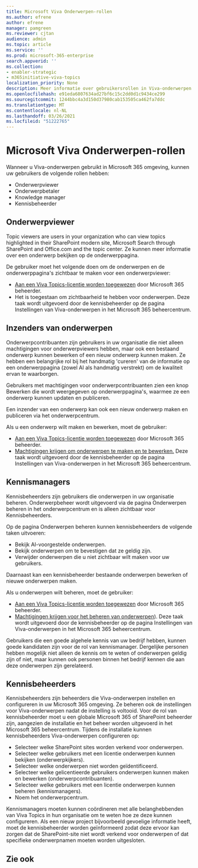 ```yaml
---
title: Microsoft Viva Onderwerpen-rollen
ms.author: efrene
author: efrene
manager: pamgreen
ms.reviewer: cjtan
audience: admin
ms.topic: article
ms.service: ''
ms.prod: microsoft-365-enterprise
search.appverid: ''
ms.collection:
- enabler-strategic
- m365initiative-viva-topics
localization_priority: None
description: Meer informatie over gebruikersrollen in Viva-onderwerpen.
ms.openlocfilehash: e91eda6807634ad27bf6c15c2dd0d1c9434ce299
ms.sourcegitcommit: 1244bbc4a3d150d37980cab153505ca462fa7ddc
ms.translationtype: MT
ms.contentlocale: nl-NL
ms.lasthandoff: 03/26/2021
ms.locfileid: "51222765"
---
```

# <a name="microsoft-viva-topics-roles"></a>Microsoft Viva Onderwerpen-rollen 

Wanneer u Viva-onderwerpen gebruikt in Microsoft 365 omgeving, kunnen uw gebruikers de volgende rollen hebben:
-   Onderwerpviewer
-   Onderwerpbetaler
-   Knowledge manager
-   Kennisbeheerder

## <a name="topic-viewer"></a>Onderwerpviewer

Topic viewers are users in your organization who can view topics highlighted in their SharePoint modern site, Microsoft Search through SharePoint and Office.com and the topic center. Ze kunnen meer informatie over een onderwerp bekijken op de onderwerppagina. 

De gebruiker moet het volgende doen om de onderwerpen en de onderwerppagina's zichtbaar te maken voor een onderwerpviewer:
-   [Aan een Viva Topics-licentie worden toegewezen](./set-up-topic-experiences.md#assign-licenses) door Microsoft 365 beheerder.
-   Het is toegestaan om zichtbaarheid te hebben voor onderwerpen. Deze taak wordt uitgevoerd door de kennisbeheerder op de pagina Instellingen van Viva-onderwerpen in het Microsoft 365 beheercentrum.


## <a name="topic-contributors"></a>Inzenders van onderwerpen

Onderwerpcontribuanten zijn gebruikers in uw organisatie die niet alleen machtigingen voor onderwerpviewers hebben, maar ook een bestaand onderwerp kunnen bewerken of een nieuw onderwerp kunnen maken. Ze hebben een belangrijke rol bij het handmatig 'cureren' van de informatie op een onderwerppagina (zowel AI als handmatig verstrekt) om de kwaliteit ervan te waarborgen.

Gebruikers met machtigingen voor onderwerpcontribuanten zien een knop Bewerken die wordt weergegeven op onderwerppagina's, waarmee ze een onderwerp kunnen updaten en publiceren. 

Een inzender van een onderwerp kan ook een nieuw onderwerp maken en publiceren via het onderwerpcentrum.

Als u een onderwerp wilt maken en bewerken, moet de gebruiker:

-   [Aan een Viva Topics-licentie worden toegewezen](./set-up-topic-experiences.md#assign-licenses) door Microsoft 365 beheerder.
-   [Machtigingen krijgen om onderwerpen te maken en te bewerken.](./topic-experiences-user-permissions.md) Deze taak wordt uitgevoerd door de kennisbeheerder op de pagina Instellingen van Viva-onderwerpen in het Microsoft 365 beheercentrum.

## <a name="knowledge-managers"></a>Kennismanagers

Kennisbeheerders zijn gebruikers die onderwerpen in uw organisatie beheren.  Onderwerpbeheer wordt uitgevoerd via de pagina Onderwerpen beheren in het onderwerpcentrum en is alleen zichtbaar voor Kennisbeheerders.

Op de pagina Onderwerpen beheren kunnen kennisbeheerders de volgende taken uitvoeren:
-   Bekijk AI-voorgestelde onderwerpen.
-   Bekijk onderwerpen om te bevestigen dat ze geldig zijn.
-   Verwijder onderwerpen die u niet zichtbaar wilt maken voor uw gebruikers.

Daarnaast kan een kennisbeheerder bestaande onderwerpen bewerken of nieuwe onderwerpen maken.

Als u onderwerpen wilt beheren, moet de gebruiker:
-   [Aan een Viva Topics-licentie worden toegewezen](./set-up-topic-experiences.md#assign-licenses) door Microsoft 365 beheerder.
-   [Machtigingen krijgen voor het beheren van onderwerpen](./topic-experiences-user-permissions.md)). Deze taak wordt uitgevoerd door de kennisbeheerder op de pagina Instellingen van Viva-onderwerpen in het Microsoft 365 beheercentrum.

Gebruikers die een goede algehele kennis van uw bedrijf hebben, kunnen goede kandidaten zijn voor de rol van kennismanager. Dergelijke personen hebben mogelijk niet alleen de kennis om te weten of onderwerpen geldig zijn of niet, maar kunnen ook personen binnen het bedrijf kennen die aan deze onderwerpen zijn gerelateerd.


## <a name="knowledge-admins"></a>Kennisbeheerders

Kennisbeheerders zijn beheerders die Viva-onderwerpen instellen en configureren in uw Microsoft 365 omgeving. Ze beheren ook de instellingen voor Viva-onderwerpen nadat de instelling is voltooid. Voor de rol van kennisbeheerder moet u een globale Microsoft 365 of SharePoint beheerder zijn, aangezien de installatie en het beheer worden uitgevoerd in het Microsoft 365 beheercentrum.
Tijdens de installatie kunnen kennisbeheerders Viva-onderwerpen configureren op:

-   Selecteer welke SharePoint sites worden verkend voor onderwerpen.
-   Selecteer welke gebruikers met een licentie onderwerpen kunnen bekijken (onderwerpkijkers).
-   Selecteer welke onderwerpen niet worden geïdentificeerd.
-   Selecteer welke gelicentieerde gebruikers onderwerpen kunnen maken en bewerken (onderwerpcontribuanten).
-   Selecteer welke gebruikers met een licentie onderwerpen kunnen beheren (kennismanagers).
-   Noem het onderwerpcentrum.

Kennismanagers moeten kunnen coördineren met alle belanghebbenden van Viva Topics in hun organisatie om te weten hoe ze deze kunnen configureren. Als een nieuw project bijvoorbeeld gevoelige informatie heeft, moet de kennisbeheerder worden geïnformeerd zodat deze ervoor kan zorgen dat de SharePoint-site niet wordt verkend voor onderwerpen of dat specifieke onderwerpnamen moeten worden uitgesloten.


## <a name="see-also"></a>Zie ook